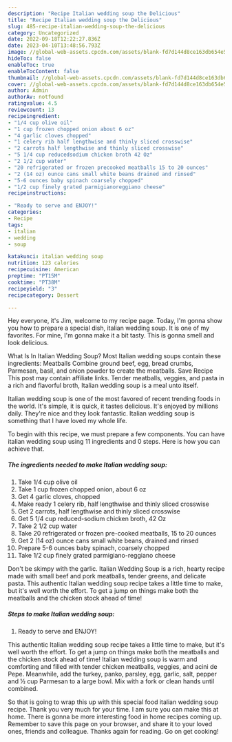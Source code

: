 ```yaml
---
description: "Recipe Italian wedding soup the Delicious"
title: "Recipe Italian wedding soup the Delicious"
slug: 485-recipe-italian-wedding-soup-the-delicious
category: Uncategorized
date: 2022-09-18T12:22:27.836Z
date: 2023-04-10T13:48:56.793Z
image: //global-web-assets.cpcdn.com/assets/blank-fd7d144d8ce163db654e5a02c40b08a2775adb7897d16e4062681dc7e1b2800f.png
hideToc: false
enableToc: true
enableTocContent: false
thumbnail: //global-web-assets.cpcdn.com/assets/blank-fd7d144d8ce163db654e5a02c40b08a2775adb7897d16e4062681dc7e1b2800f.png
cover: //global-web-assets.cpcdn.com/assets/blank-fd7d144d8ce163db654e5a02c40b08a2775adb7897d16e4062681dc7e1b2800f.png
author: Admin
authorAv: notfound
ratingvalue: 4.5
reviewcount: 13
recipeingredient:
- "1/4 cup olive oil"
- "1 cup frozen chopped onion about 6 oz"
- "4 garlic cloves chopped"
- "1 celery rib half lengthwise and thinly sliced crosswise"
- "2 carrots half lengthwise and thinly sliced crosswise"
- "5 1/4 cup reducedsodium chicken broth 42 Oz"
- "2 1/2 cup water"
- "20 refrigerated or frozen precooked meatballs 15 to 20 ounces"
- "2 (14 oz) ounce cans small white beans drained and rinsed"
- "5-6 ounces baby spinach coarsely chopped"
- "1/2 cup finely grated parmigianoreggiano cheese"
recipeinstructions:

- "Ready to serve and ENJOY!"
categories:
- Recipe
tags:
- italian
- wedding
- soup

katakunci: italian wedding soup 
nutrition: 123 calories
recipecuisine: American
preptime: "PT15M"
cooktime: "PT38M"
recipeyield: "3"
recipecategory: Dessert

---
```



Hey everyone, it's Jim, welcome to my recipe page. Today, I'm gonna show you how to prepare a special dish, italian wedding soup. It is one of my favorites. For mine, I'm gonna make it a bit tasty. This is gonna smell and look delicious.

What Is In Italian Wedding Soup? Most Italian wedding soups contain these ingredients: Meatballs Combine ground beef, egg, bread crumbs, Parmesan, basil, and onion powder to create the meatballs. Save Recipe This post may contain affiliate links. Tender meatballs, veggies, and pasta in a rich and flavorful broth, Italian wedding soup is a meal unto itself.

Italian wedding soup is one of the most favored of recent trending foods in the world. It's simple, it is quick, it tastes delicious. It's enjoyed by millions daily. They're nice and they look fantastic. Italian wedding soup is something that I have loved my whole life.


To begin with this recipe, we must prepare a few components. You can have italian wedding soup using 11 ingredients and 0 steps. Here is how you can achieve that.

<!--inarticleads1-->

##### The ingredients needed to make Italian wedding soup:

1. Take 1/4 cup olive oil
1. Take 1 cup frozen chopped onion, about 6 oz
1. Get 4 garlic cloves, chopped
1. Make ready 1 celery rib, half lengthwise and thinly sliced crosswise
1. Get 2 carrots, half lengthwise and thinly sliced crosswise
1. Get 5 1/4 cup reduced-sodium chicken broth, 42 Oz
1. Take 2 1/2 cup water
1. Take 20 refrigerated or frozen pre-cooked meatballs, 15 to 20 ounces
1. Get 2 (14 oz) ounce cans small white beans, drained and rinsed
1. Prepare 5-6 ounces baby spinach, coarsely chopped
1. Take 1/2 cup finely grated parmigiano-reggiano cheese


Don&#39;t be skimpy with the garlic. Italian Wedding Soup is a rich, hearty recipe made with small beef and pork meatballs, tender greens, and delicate pasta. This authentic Italian wedding soup recipe takes a little time to make, but it&#39;s well worth the effort. To get a jump on things make both the meatballs and the chicken stock ahead of time! 

<!--inarticleads2-->

##### Steps to make Italian wedding soup:


1. Ready to serve and ENJOY!

This authentic Italian wedding soup recipe takes a little time to make, but it&#39;s well worth the effort. To get a jump on things make both the meatballs and the chicken stock ahead of time! Italian wedding soup is warm and comforting and filled with tender chicken meatballs, veggies, and acini de Pepe. Meanwhile, add the turkey, panko, parsley, egg, garlic, salt, pepper and ½ cup Parmesan to a large bowl. Mix with a fork or clean hands until combined. 

So that is going to wrap this up with this special food italian wedding soup recipe. Thank you very much for your time. I am sure you can make this at home. There is gonna be more interesting food in home recipes coming up. Remember to save this page on your browser, and share it to your loved ones, friends and colleague. Thanks again for reading. Go on get cooking!
